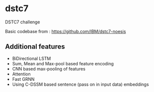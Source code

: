 # dstc7
DSTC7 challenge

Basic codebase from : https://github.com/IBM/dstc7-noesis

## Additional features

* BiDirectional LSTM
* Sum, Mean and Max-pool based feature encoding
* CNN based max-pooling of features
* Attention
* Fast GRNN
* Using C-DSSM based sentence (pass on in input data) embeddings 
